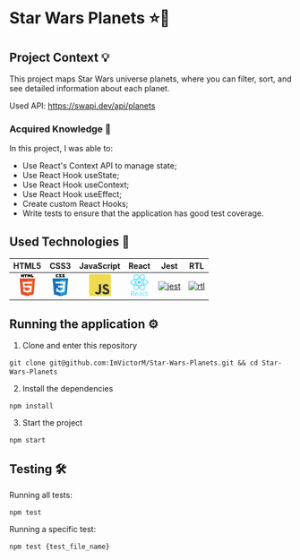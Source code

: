# Star Wars Planets ⭐🔫

## Project Context 💡

This project maps Star Wars universe planets, where you can filter, sort, and see detailed information about each planet.

Used API: https://swapi.dev/api/planets

### Acquired Knowledge 📖

In this project, I was able to:
- Use React's Context API to manage state;
- Use React Hook useState;
- Use React Hook useContext;
- Use React Hook useEffect;
- Create custom React Hooks;
- Write tests to ensure that the application has good test coverage.

## Used Technologies 🧰
<table>
    <thead>
        <tr>
            <th>HTML5</th>
            <th>CSS3</th>
            <th>JavaScript</th>
            <th>React</th>
            <th>Jest</th>
            <th>RTL</th>
        </tr>
    </thead>
    <tbody>
        <tr>
            <td align="center">
                <a href="https://www.w3.org/html/" target="_blank" rel="noreferrer"> 
                    <img 
                        src="https://raw.githubusercontent.com/devicons/devicon/master/icons/html5/html5-original-wordmark.svg" 
                        alt="html5" 
                        width="40" 
                        height="40"
                    /> 
                </a>
            </td>
            <td align="center">
                <a href="https://www.w3schools.com/css/" target="_blank" rel="noreferrer"> 
                    <img 
                        src="https://raw.githubusercontent.com/devicons/devicon/master/icons/css3/css3-original-wordmark.svg" 
                        alt="css3" 
                        width="40" 
                        height="40"
                    />
                </a>
            </td>
            <td align="center">
                <a href="https://developer.mozilla.org/en-US/docs/Web/JavaScript" target="_blank" rel="noreferrer"> 
                    <img src="https://raw.githubusercontent.com/devicons/devicon/master/icons/javascript/javascript-original.svg" 
                        alt="javascript" 
                        width="40" 
                        height="40"
                    /> 
                </a>
            </td>
            <td align="center">
                <a href="https://reactjs.org/" target="_blank" rel="noreferrer"> 
                    <img 
                        src="https://raw.githubusercontent.com/devicons/devicon/master/icons/react/react-original-wordmark.svg" 
                        alt="react" 
                        width="40" 
                        height="40"
                    /> 
                </a>
            </td>
             <td align="center">
                <a href="https://jestjs.io" target="_blank" rel="noreferrer"> 
                    <img 
                        src="https://www.vectorlogo.zone/logos/jestjsio/jestjsio-icon.svg" 
                        alt="jest" 
                        width="40" 
                        height="40"
                     /> 
                </a>
            </td>
            <td align="center">
                <a href="https://testing-library.com/docs/" target="_blank" rel="noreferrer">
                    <img 
                        src="https://testing-library.com/img/octopus-128x128.png"
                        alt="rtl"
                        width="40"
                        height="40"
                    />
                </a>
            </td>
        </tr>
    </tbody>
</table>

## Running the application ⚙️

1. Clone and enter this repository
```
git clone git@github.com:ImVictorM/Star-Wars-Planets.git && cd Star-Wars-Planets
```
2. Install the dependencies
```
npm install 
```
3. Start the project
```
npm start
```

## Testing 🛠️
Running all tests:
```
npm test
```
Running a specific test:
```
npm test {test_file_name}
